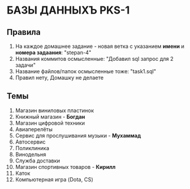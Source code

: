 # БАЗЫ ДАННЫХЪ PKS-1
## Правила
1. На каждое домашнее задание - новая ветка с указанием **имени** и **номера задаания**: "stepan-4"
2. Названия коммитов осмысленные: "Добавил sql запрос для 2 задачи"
3. Название файлов/папок осмысленные тоже: "task1.sql"
4. Правил нету, Домашку не делаете
## Темы
1. Магазин виниловых пластинок
2. Книжный магазин - **Богдан**
3. Магазин цифровой техники 
4. Авиаперелёты
5. Сервис для прослушивания музыки - **Мухаммад**
6. Автосервис
7. Поликлиника
8. Винодельня
9. Служба доставки
10. Магазин спортивных товаров - **Кирилл**
11. Каток
12. Компьютерная игра (Dota, CS)
